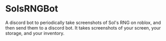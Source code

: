 # SolsRNGBot
A discord bot to periodically take screenshots of Sol's RNG on roblox, and then send them to a discord bot. It takes screenshots of your screen, your storage, and your inventory.
